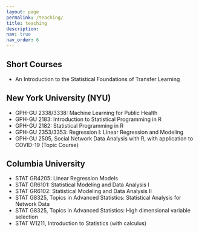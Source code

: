 ```yaml
---
layout: page
permalink: /teaching/
title: teaching
description: 
nav: true
nav_order: 6
---
```


## Short Courses

- An Introduction to the Statistical Foundations of Transfer Learning

## New York University (NYU)

- GPH-GU 2338/3338: Machine Learning for Public Health
- GPH-GU 2183: Introduction to Statistical Programming in R
- GPH-GU 2182: Statistical Programming in R
- GPH-GU 2353/3353: Regression I: Linear Regression and Modeling
- GPH-GU 2505, Social Network Data Analysis with R, with application to COVID-19 (Topic Course)

## Columbia University

- STAT GR4205: Linear Regression Models
- STAT GR6101: Statistical Modeling and Data Analysis I
- STAT GR6102: Statistical Modeling and Data Analysis II
- STAT G8325, Topics in Advanced Statistics: Statistical Analysis for Network Data
- STAT G8325, Topics in Advanced Statistics: High dimensional variable selection
- STAT W1211, Introduction to Statistics (with calculus)